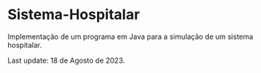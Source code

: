 # Sistema-Hospitalar

Implementação de um programa em Java para a simulação de um sistema hospitalar.

Last update: 18 de Agosto de 2023.
